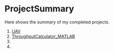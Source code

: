 # ProjectSummary

Here shows the summary of my completed projects.

1. [UAV](https://github.com/MIKEHHQ/ProjectSummary/tree/main/UAV_AI_BDS)
2. [ThroughputCalculator_MATLAB](https://github.com/MIKEHHQ/ProjectSummary/tree/main/UAV_AI_BDS)
3. [](https://)
4. [](https://)
